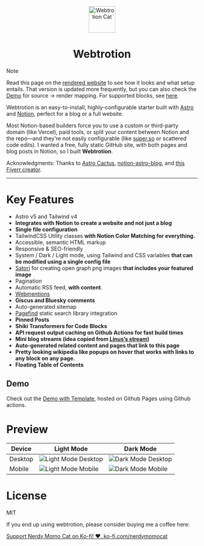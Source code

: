 <div align="center">
  <img alt="Webtrotion Cat" src="https://github.com/nerdymomocat-templates/webtrotion-astro-notion-cms-website-blog/assets/125716950/b8206c1e-7c27-46d5-b192-850699117c8b" width="70" />
</div>
<h1 align="center">
  Webtrotion
</h1>

> [!NOTE]
> Read this page on the [rendered website](https://nerdymomocat.github.io/posts/introducing-webtrotion/) to see how it looks and what setup entails. That version is updated more frequently, but you can also check the [Demo](#demo) for source → render mapping. For supported blocks, see [here](https://nerdymomocat.github.io/posts/supported-blocks-in-webtrotion/).

Webtrotion is an easy-to-install, highly-configurable starter built with [Astro](https://astro.build/) and [Notion](notion://www.notion.so/), perfect for a blog or a full website.

Most Notion-based builders force you to use a custom or third-party domain (like Vercel), paid tools, or split your content between Notion and the repo—and they're not easily configurable (like [super.so](http://super.so) or scattered code edits). I wanted a free, fully static GitHub site, with both pages and blog posts in Notion, so I built **Webtrotion**.

Acknowledgments: Thanks to [Astro Cactus](https://github.com/chrismwilliams/astro-theme-cactus), [notion-astro-blog](https://github.com/otoyo/astro-notion-blog), and [this Fiverr creator](https://www.fiverr.com/franklinshera?source=inbox).

---

# Key Features
 
- Astro v5 and Tailwind v4
- **Integrates with Notion to create a website and not just a blog**
- **Single file configuration**
- TailwindCSS Utility classes **with Notion Color Matching for everything.**
- Accessible, semantic HTML markup
- Responsive & SEO-friendly
- System / Dark / Light mode, using Tailwind and CSS variables **that can be modified using a single config file**
- [Satori](https://github.com/vercel/satori) for creating open graph png images **that includes your featured image**
- Pagination
- Automatic RSS feed, **with content**.
- [Webmentions](https://webmention.io/)
- **Giscus and Bluesky comments**
- Auto-generated sitemap
- [Pagefind](https://pagefind.app/) static search library integration
- **Pinned Posts**
- **Shiki Transformers for Code Blocks**
- **API request output caching on Github Actions for fast build times**
- **Mini blog streams (idea copied from [Linus’s stream](https://stream.thesephist.com/))**
- **Auto-generated related content and pages that link to this page**
- **Pretty looking wikipedia like popups on hover that works with links to any block on any page.**
- **Floating Table of Contents**

## Demo

Check out the [Demo with Template](https://nerdymomocat-templates.github.io/webtrotion-astro-notion-cms-website-blog/), hosted on Github Pages using Github actions.

# Preview

|Device        | Light Mode                             | Dark Mode                             |
|--------------| -------------------------------------- | ------------------------------------- |
|Desktop       | ![Light Mode Desktop](https://github.com/user-attachments/assets/7c7b2633-b656-4cd6-977f-c57f799350c8)|![Dark Mode Desktop](https://github.com/user-attachments/assets/9dbdba46-4f87-4496-8e86-053e3a0171a0)|
|Mobile       |![Light Mode Mobile](https://github.com/user-attachments/assets/b6324270-eb43-48f2-a407-65db92d98d4e)|![Dark Mode Mobile](https://github.com/user-attachments/assets/4bb660f4-27c0-46f0-875e-6c43889ed94f)|


# License

MIT

If you end up using webtrotion, please consider buying me a coffee here:

[Support Nerdy Momo Cat on Ko-fi! ❤️. ko-fi.com/nerdymomocat](https://ko-fi.com/nerdymomocat)
